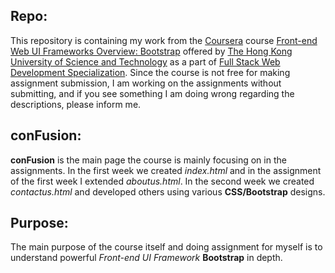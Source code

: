 ## Repo:

This repository is containing my work from the [Coursera](https://www.coursera.org) course [Front-end Web UI Frameworks Overview: Bootstrap](https://www.coursera.org/learn/web-frameworks) offered by [The Hong Kong University of Science and Technology](http://www.ust.hk/) as a part of [Full Stack Web Development Specialization](https://www.coursera.org/specializations/full-stack). Since the course is not free for making assignment submission, I am working on the assignments without submitting, and if you see something I am doing wrong regarding the descriptions, please inform me.

## conFusion:

**conFusion** is the main page the course is mainly focusing on in the assignments. In the first week we created *index.html* and in the assignment of the first week I extended *aboutus.html*. In the second week we created *contactus.html* and developed others using various **CSS/Bootstrap** designs.

## Purpose:

The main purpose of the course itself and doing assignment for myself is to understand powerful *Front-end UI Framework* **Bootstrap** in depth.
